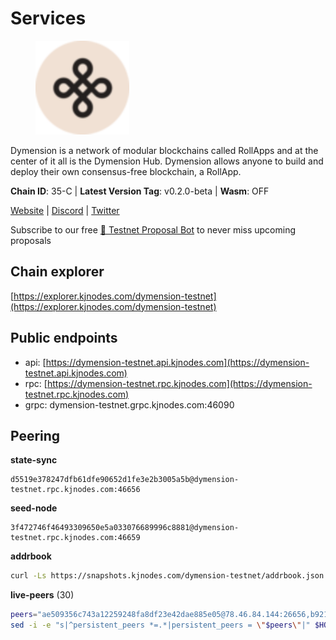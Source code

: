 # Services

<figure><img src="https://raw.githubusercontent.com/kj89/cosmos-images/main/logos/dymension.png" width="150" alt=""><figcaption></figcaption></figure>

Dymension is a network of modular blockchains called RollApps  and at the center of it all is the Dymension Hub. Dymension  allows anyone to build and deploy their own consensus-free blockchain, a RollApp.

**Chain ID**: 35-C | **Latest Version Tag**: v0.2.0-beta | **Wasm**: OFF

[Website](https://dymension.xyz/) | [Discord](https://discord.gg/dymension) | [Twitter](https://twitter.com/dymensionXYZ)



Subscribe to our free [🤖 Testnet Proposal Bot](https://t.me/kjnodes_testnet_proposal_bot) to never miss upcoming proposals


## Chain explorer
[https://explorer.kjnodes.com/dymension-testnet](https://explorer.kjnodes.com/dymension-testnet)

## Public endpoints

* api: [https://dymension-testnet.api.kjnodes.com](https://dymension-testnet.api.kjnodes.com)
* rpc: [https://dymension-testnet.rpc.kjnodes.com](https://dymension-testnet.rpc.kjnodes.com)
* grpc: dymension-testnet.grpc.kjnodes.com:46090

## Peering

**state-sync**

```text
d5519e378247dfb61dfe90652d1fe3e2b3005a5b@dymension-testnet.rpc.kjnodes.com:46656
```

**seed-node**

```text
3f472746f46493309650e5a033076689996c8881@dymension-testnet.rpc.kjnodes.com:46659
```

**addrbook**
```bash
curl -Ls https://snapshots.kjnodes.com/dymension-testnet/addrbook.json > $HOME/.dymension/config/addrbook.json
```

**live-peers** (30)
```bash
peers="ae509356c743a12259248fa8df23e42dae885e05@78.46.84.144:26656,b921655e6c66235915e7d4465ea2146e537f13e4@167.235.6.228:26636,07aa2f136bab33435df2ed64ba524b0ce19ec9d8@31.220.90.150:26656,4d2ec1e61d61550fc5bfacc57e971ff9b6181152@135.181.180.29:26656,d5519e378247dfb61dfe90652d1fe3e2b3005a5b@65.109.68.190:46656,1a5b4c236f922a320eda3b86a661b6c8793d5df3@161.97.145.250:26656,43a46e2fbe871246e8fee045749d0a4677042b0c@95.217.216.88:46656,60f464943e6434579abdfa28a3122bd2d6008dec@139.99.68.119:26656,7fc44e2651006fb2ddb4a56132e738da2845715f@65.108.6.45:61256,c6cdcc7f8e1a33f864956a8201c304741411f219@3.214.163.125:26656,b24974dd15a984f882438d907ee97c6baf1ae766@185.177.116.36:656,8b5367df2b1287174ce8950654953d81a7d69a29@144.76.201.43:26556,a85420b25181bdb9b3a38741c48dafd5fb3b922f@209.34.205.57:26656,7c720f2d079174ed7ce478b026ac3906a630d716@167.99.178.186:26656,0ee31ef97ba6b6c13b25b5c528163f2092821c2d@65.21.132.27:24856,4e2984edd9da237b189d51a49f36dfb03b2d23f1@65.108.105.48:20556,ba2ef45240cc997443df795b801a34602ba68b55@65.109.92.241:17886,88e09de4c713ecb3497f39f6e6c599aea7a10750@65.109.38.111:20556,af6787b3273dd60e0f809c7e5e2a2a9fd379045e@195.201.195.61:27656,98a03e1d03c1646e982b3379c0132d3828b0cacd@185.70.181.103:26656,5c2a752c9b1952dbed075c56c600c3a79b58c395@195.3.220.54:27086,a6b148f8419992dd2a1c4733f0b707d489580ae8@109.238.12.65:27656,6204710a0d089566b6df85ae4aee595afdd23cbb@146.190.40.115:26656,d189f9eaf48a551c4ae2ddc47e5c8ab757dac3f5@65.109.94.10:26656,0996622e0d51b51cdfb2e8bed752968693f87e10@109.205.180.254:26656,8f84d324a2d266e612d06db4a793b0d001ee62a0@38.146.3.200:20556,8e0c3fc76a3c7510d28fff02d452ccf952450ca9@89.117.48.191:26656,5dbbb68e0c8a86bdc372cf1de0691f1cdc6a96ad@82.208.23.223:27656,965694b051742c2da0ea66502dd9bfeea38de265@198.244.228.235:26656,f8f5bd34b9ee737646758120685d96656adcd2d8@18.207.225.212:26656"
sed -i -e "s|^persistent_peers *=.*|persistent_peers = \"$peers\"|" $HOME/.dymension/config/config.toml
```

